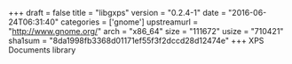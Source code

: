 +++
draft = false
title = "libgxps"
version = "0.2.4-1"
date = "2016-06-24T06:31:40"
categories = ['gnome']
upstreamurl = "http://www.gnome.org/"
arch = "x86_64"
size = "111672"
usize = "710421"
sha1sum = "8da1998fb3368d01171ef55f3f2dccd28d12474e"
+++
XPS Documents library
